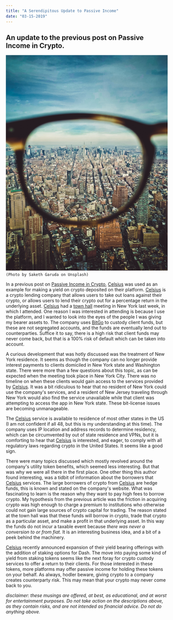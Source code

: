 ```yaml
---
title: "A Serendipitous Update to Passive Income"
date: "03-15-2019"
---
```


## An update to the previous post on Passive Income in Crypto.
![city](saketh-garuda.jpg)
`(Photo by Saketh Garuda on Unsplash)`

In a previous post on [Passive Income in Crypto](/Passive-Income/), [Celsius](https://celsius.network/)
was used as an example for making a yield on crypto deposited on their platform.
[Celsius](https://celsius.network/) is a crypto lending company that allows users to take out
loans against their crypto, or allows users to lend their crypto out for a percentage return
in the underlying asset. [Celsius](https://celsius.network/) had a [town hall](https://www.eventbrite.com/e/celsius-network-town-hall-event-token-utility-tickets-58595847758#)
meeting in New York last week, in which I attended. One reason I was interested in
attending is because I use the platform, and I wanted to look into the eyes of the
people I was giving my bearer assets to. The company uses [BitGo](https://www.bitgo.com/info/) to
custody client funds, but these are not segregated accounts, and the funds are eventually lend out
to counterparties. Suffice it to say, there is a high risk that client funds may never come back, but
that is a 100% risk of default which can be taken into account.

A curious development that was hotly discussed was the treatment of New York residence. It seems as though
the company can no longer provide interest payments to clients domiciled in New York state and Washington
state. There were more than a few questions about this topic, as can be expected when the meeting took
place in New York City. There was no timeline on when these clients would gain access to the services provided
by [Celsius](https://celsius.network/). It was a bit ridiculous to hear that no resident of New York could use the company's services, and
a resident of New Jersey traveling through New York would also find the service unavailable while that client was
attempting to access the app in New York state. These bit-license issues are becoming unmanageable.

The [Celsius](https://celsius.network/) service is available to residence of most other states in the US (I am not confident if all 48, but this
is my understanding at this time). The company uses IP location and address records to determine residency, which
can be circumvented by out of state residence and VPNs, but it is comforting to hear that [Celsius](https://celsius.network/) is interested, and eager,
to comply with all regulatory laws regarding crypto in the United States. It seems like a good sign.

There were many topics discussed which mostly revolved around the company's utility token benefits, which seemed less interesting. But that was why we were all there in the first place. One other thing this
author found interesting, was a tidbit of information about the borrowers that [Celsius](https://celsius.network/) services. The large borrowers
of crypto from [Celsius](https://celsius.network/) are hedge funds, this is known and stated on the company's website. What was fascinating
to learn is the reason why they want to pay high fees to borrow crypto. My hypothesis from the previous article was
the friction in acquiring crypto was high enough to charge a premium to institutions who otherwise could not gain large
sources of crypto capital for trading. The reason stated at the town hall was that these funds will borrow in crypto,
trade that crypto as a particular asset, and make a profit in that underlying asset. In this way the funds do not incur
a taxable event because *there was never a conversion to or from fiat.* It is an interesting business idea, and a bit
of a peek behind the machinery.

[Celsius](https://celsius.network/) recently announced expansion of their yield bearing offerings with the
addition of staking options for Dash. The move into paying some kind of yield from staking tokens seems like
the next foray for crypto custody services to offer a return to their clients. For those interested in these
tokens, more platforms may offer passive income for holding these tokens on your behalf. As always, hodler
beware, giving crypto to a company creates counterparty risk. This may mean that your crypto may never come
back to you.     

*disclaimer: these musings are offered, at best, as educational, and at worst for entertainment purposes. Do not take action on the descriptions above, as they contain risks, and are not intended as financial advice. Do not do anything above.*    
